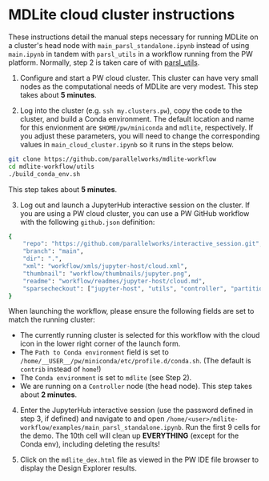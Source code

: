 # MDLite cloud cluster instructions

These instructions detail the manual steps necessary for running MDLite
on a cluster's head node with `main_parsl_standalone.ipynb` instead of 
using `main.ipynb` in tandem with `parsl_utils` in a workflow
running from the PW platform. Normally, step 2 is taken care of with
[parsl_utils](https://github.com/parallelworks/parsl_utils).

1. Configure and start a PW cloud cluster.  This cluster can have
very small nodes as the computational needs of MDLite are very 
modest. This step takes about **5 minutes**.

2. Log into the cluster (e.g. `ssh my.clusters.pw`), copy the
code to the cluster, and build a Conda environment. The default
location and name for this envionment are `$HOME/pw/miniconda`
and `mdlite`, respectively.  If you adjust these parameters,
you will need to change the corresponding values in 
`main_cloud_cluster.ipynb` so it runs in the steps below.
```bash
git clone https://github.com/parallelworks/mdlite-workflow
cd mdlite-workflow/utils
./build_conda_env.sh
```
This step takes about **5 minutes**.

3. Log out and launch a JupyterHub interactive session on the
cluster. If you are using a PW cloud cluster, you can use a PW 
GitHub workflow with the following `github.json` definition:
```bash
{
    "repo": "https://github.com/parallelworks/interactive_session.git",
    "branch": "main",
    "dir": ".",
    "xml": "workflow/xmls/jupyter-host/cloud.xml",
    "thumbnail": "workflow/thumbnails/jupyter.png",
    "readme": "workflow/readmes/jupyter-host/cloud.md",
    "sparsecheckout": ["jupyter-host", "utils", "controller", "partition", "platforms", "main.sh", "lib.sh", "service.html.template", "stream.sh"]
}
```
When launching the workflow, please ensure the following fields
are set to match the running cluster:
+ The currently running cluster is selected for this workflow 
with the cloud icon in the lower right corner of the launch form.
+ The `Path to Conda environment` field is set to `/home/__USER__/pw/miniconda/etc/profile.d/conda.sh`. 
(The default is `contrib` instead of `home`!)
+ The `Conda environment` is set to `mdlite` (see Step 2).
+ We are running on a `Controller` node (the head node).
This step takes about **2 minutes**.

4. Enter the JupyterHub interactive session (use the password 
defined in step 3, if defined) and navigate to and open 
`/home/<user>/mdlite-workflow/examples/main_parsl_standalone.ipynb`. Run the 
first 9 cells for the demo.  The 10th cell will clean up 
**EVERYTHING** (except for the Conda env), including deleting 
the results!

5. Click on the `mdlite_dex.html` file as viewed in the PW IDE 
file browser to display the Design Explorer results.

